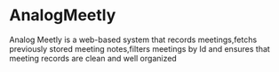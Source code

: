 # AnalogMeetly
Analog Meetly is a web-based system that records meetings,fetchs previously stored meeting notes,filters meetings by Id and ensures that meeting records are clean and well organized

